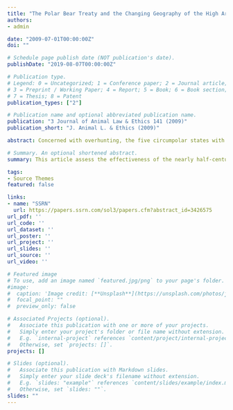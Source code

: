 ```yaml
---
title: "The Polar Bear Treaty and the Changing Geography of the High Arctic"
authors:
- admin

date: "2009-07-01T00:00:00Z"
doi: ""

# Schedule page publish date (NOT publication's date).
publishDate: "2019-08-07T00:00:00Z"

# Publication type.
# Legend: 0 = Uncategorized; 1 = Conference paper; 2 = Journal article;
# 3 = Preprint / Working Paper; 4 = Report; 5 = Book; 6 = Book section;
# 7 = Thesis; 8 = Patent
publication_types: ["2"]

# Publication name and optional abbreviated publication name.
publication: "3 Journal of Animal Law & Ethics 141 (2009)"
publication_short: "J. Animal L. & Ethics (2009)"

abstract: Concerned with overhunting, the five circumpolar states with polar bear populations entered into the Polar Bear Treaty in 1973 to promote conservation by limiting the hunt or take. Since that time, new challenges, such as climate change and renewed recreational hunting markets in some member states, have raised a renewed specter of polar bear population decline. This article analyzes the effectiveness of the treaty regime, combining doctrinal analysis and reports of empirical trends to assess modern challenges. After examining the history, negotiation process, and doctrinal structure and effects of the treaty, I examine how the treaty regime has changed between 1973 and 2009, focusing on how the Polar Bear Specialist Group has adapted to changing circumstances such as climate change. To do so, I review scientific evidence about trends in population dynamics and in the changing geography of the high Arctic. Throughout this discussion runs a concern about inadequate attention to threat change\: are the parties to the Treaty effectively and adequately regulating the polar bear populations? Are the states parties tracking other present or emerging threats to critically analyze their conservation approaches? I briefly present developments in bilateral and end user agreements contributing to conservation efforts, then concludes with normative implications for habitat protection efforts if we understand the treaty regime as aligned toward conservation, and not simply restricting take.

# Summary. An optional shortened abstract.
summary: This article assess the effectiveness of the nearly half-century old Polar Bear Treaty regime in light of climate change and polar bear population decline.

tags:
- Source Themes
featured: false

links:
- name: "SSRN"
  url: https://papers.ssrn.com/sol3/papers.cfm?abstract_id=3426575
url_pdf: ''
url_code: ''
url_dataset: ''
url_poster: ''
url_project: ''
url_slides: ''
url_source: ''
url_video: ''

# Featured image
# To use, add an image named `featured.jpg/png` to your page's folder. 
#image:
#  caption: 'Image credit: [**Unsplash**](https://unsplash.com/photos/jdD8gXaTZsc)'
#  focal_point: ""
#  preview_only: false

# Associated Projects (optional).
#   Associate this publication with one or more of your projects.
#   Simply enter your project's folder or file name without extension.
#   E.g. `internal-project` references `content/project/internal-project/index.md`.
#   Otherwise, set `projects: []`.
projects: []

# Slides (optional).
#   Associate this publication with Markdown slides.
#   Simply enter your slide deck's filename without extension.
#   E.g. `slides: "example"` references `content/slides/example/index.md`.
#   Otherwise, set `slides: ""`.
slides: ""
---
```

